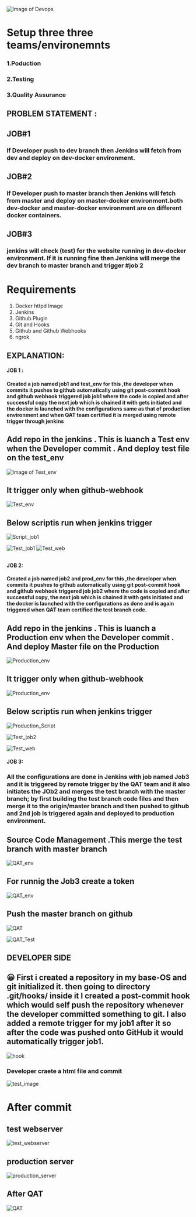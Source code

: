 ![Image of Devops](https://alln-extcloud-storage.cisco.com/ciscoblogs/5d37d7284e6e8.png)

# Setup three three teams/environemnts
### 1.Poduction
### 2.Testing
### 3.Quality Assurance

 ## PROBLEM STATEMENT :

## JOB#1

### If Developer push to dev branch then Jenkins will fetch from dev and deploy on dev-docker environment.

## JOB#2

### If Developer push to master branch then Jenkins will fetch from master and deploy on master-docker environment.both dev-docker and master-docker environment are on different docker containers.

## JOB#3

### jenkins will check (test) for the website running in dev-docker environment. If it is running fine then Jenkins will merge the dev branch to master branch and trigger #job 2
# Requirements

1. Docker httpd Image
1. Jenkins
1. Github Plugin
1. Git and Hooks
1. Github and Github Webhooks
1. ngrok
## EXPLANATION:

#### JOB 1 :

#### Created a job named job1 and test_env for this ,the developer when commits it pushes to github automatically using git post-commit hook and github webhook triggered job job1 where the code is copied and after successful copy the next job which is chained it with gets initiated and the docker is launched with the configurations same as that of production environment and when QAT team certified it is merged using remote trigger through jenkins

## Add repo in the jenkins . This is luanch a Test env when the Developer commit . And deploy test file on the test_env
![Image of Test_env](Ss/jobZ1.jpg)

## It trigger only when github-webhook 
![Test_env](Ss/jobI1.jpg)

## Below scriptis run when jenkins trigger
![Script_job1](Ss/job1.jpg)

![Test_job1](Ss/job1_test.jpg)
![Test_web](Ss/test_webserver.jpg)

## 


#### JOB 2:

#### Created a job named job2 and prod_env for this ,the developer when commits it pushes to github automatically using git post-commit hook and github webhook triggered job job2 where the code is copied and after successful copy, the next job which is chained it with gets initiated and the docker is launched with the configurations as done and is again triggered when QAT team certified the test branch code.

## Add repo in the jenkins . This is luanch a Production env when the Developer commit . And deploy Master file on the Production
![Production_env](Ss/job2.jpg)

## It trigger only when github-webhook 
![Production_env](Ss/jobI2.jpg)

## Below scriptis run when jenkins trigger
![Production_Script](Ss/jobz2.jpg)

![Test_job2](Ss/job2_test.jpg)

![Test_web](Ss/production_webserver.jpg)

#### JOB 3:
### All the configurations are done in Jenkins with job named Job3 and it is triggered by remote trigger by the QAT team and it also initiates the JOb2 and merges the test branch with the master branch; by first building the test branch code files and then merge it to the origin/master branch and then pushed to github and 2nd job is triggered again and deployed to production environment.

## Source Code Management .This merge the test branch with master branch
![QAT_env](Ss/jobZ3.jpg)

## For runnig the Job3 create a token
![QAT_env](Ss/jobI3.jpg)

## Push the master branch on github
![QAT](Ss/job3.jpg)

![QAT_Test](Ss/job3_test.jpg)



## DEVELOPER SIDE 

##  :grinning: First i created a repository in my base-OS and git initialized it. then going to directory .git/hooks/ inside it I created a post-commit hook which would self push the repository whenever the developer committed something to git. I also added a remote trigger for my job1 after it so after the code was pushed onto GitHub it would automatically trigger job1.
![hook](Ss/hook.jpg)


### Developer craete a html file and commit 
![test_image](Ss/test_page.jpg)

# After commit 
## test webserver 
![test_webserver](Ss/test_server.jpg)
## production server 
![production_server](Ss/production_server.jpg)

## After QAT 
![QAT](Ss/after_QAt_production.jpg)
